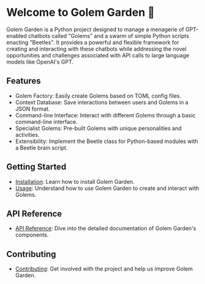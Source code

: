 # Welcome to Golem Garden 🌱

Golem Garden is a Python project designed to manage a menagerie of GPT-enabled chatbots called "Golems" and a swarm of simple Python scripts enacting "Beetles". It provides a powerful and flexible framework for creating and interacting with these chatbots while addressing the novel opportunities and challenges associated with API calls to large language models like OpenAI's GPT.

## Features

- Golem Factory: Easily create Golems based on TOML config files.
- Context Database: Save interactions between users and Golems in a JSON format.
- Command-line Interface: Interact with different Golems through a basic command-line interface.
- Specialist Golems: Pre-built Golems with unique personalities and activities.
- Extensibility: Implement the Beetle class for Python-based modules with a Beetle brain script.

## Getting Started

- [Installation](user_guide/installation.md): Learn how to install Golem Garden.
- [Usage](user_guide/usage.md): Understand how to use Golem Garden to create and interact with Golems.

## API Reference

- [API Reference](api_reference.md): Dive into the detailed documentation of Golem Garden's components.

## Contributing

- [Contributing](development/contributing.md): Get involved with the project and help us improve Golem Garden.
